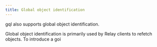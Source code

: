 ```yaml
---
title: Global object identification
---
```

gql also supports global object identification.

Global object identification is primarily used by Relay clients to refetch objects.
To introduce a goi 
